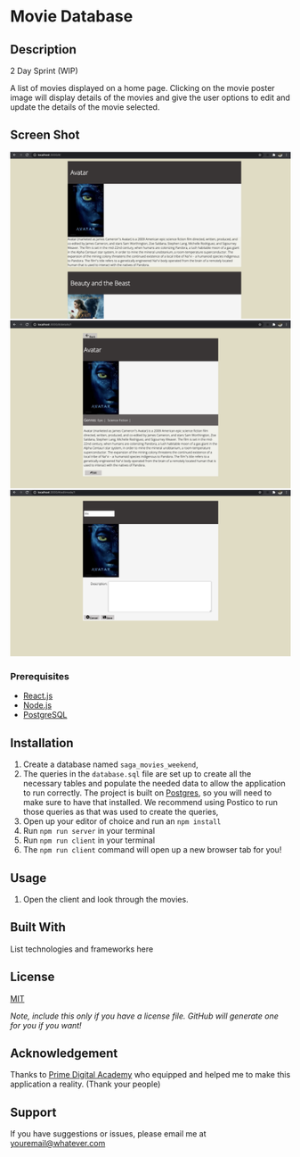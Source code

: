 # Movie Database

## Description

2 Day Sprint (WIP)

A list of movies displayed on a home page. Clicking on the movie poster image will display details of the movies and give the user options to edit and update the details of the movie selected.

## Screen Shot

![Screen Shot Home](screenshots/ScreenShot1.png)
![Screen Shot Detail](screenshots/ScreenShot2.png)
![Screen Shot Edit](screenshots/ScreenShot3.png)

### Prerequisites

- [React.js](https://reactjs.org)
- [Node.js](https://nodejs.org/en/)
- [PostgreSQL](https://www.postgresql.org)

## Installation

1. Create a database named `saga_movies_weekend`,
2. The queries in the `database.sql` file are set up to create all the necessary tables and populate the needed data to allow the application to run correctly. The project is built on [Postgres](https://www.postgresql.org/download/), so you will need to make sure to have that installed. We recommend using Postico to run those queries as that was used to create the queries,
3. Open up your editor of choice and run an `npm install`
4. Run `npm run server` in your terminal
5. Run `npm run client` in your terminal
6. The `npm run client` command will open up a new browser tab for you!

## Usage

1. Open the client and look through the movies.

## Built With

List technologies and frameworks here

## License

[MIT](https://choosealicense.com/licenses/mit/)

_Note, include this only if you have a license file. GitHub will generate one for you if you want!_

## Acknowledgement

Thanks to [Prime Digital Academy](www.primeacademy.io) who equipped and helped me to make this application a reality. (Thank your people)

## Support

If you have suggestions or issues, please email me at [youremail@whatever.com](www.google.com)

